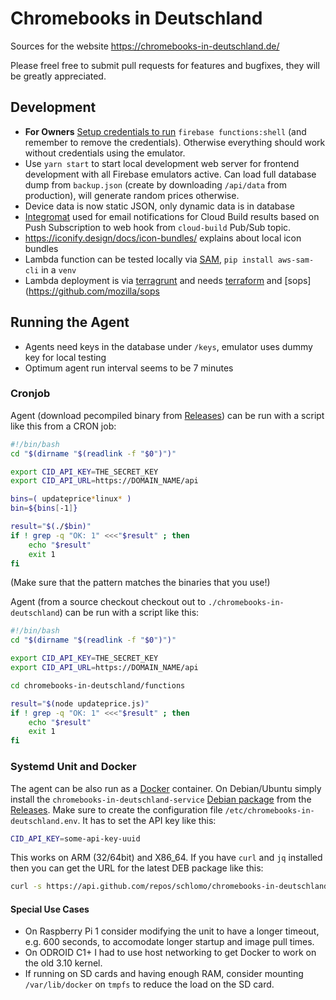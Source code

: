 # Chromebooks in Deutschland

Sources for the website https://chromebooks-in-deutschland.de/

Please freel free to submit pull requests for features and bugfixes, they will be greatly appreciated.

## Development

* **For Owners** [Setup credentials to run](https://firebase.google.com/docs/functions/local-emulator?authuser=0#set_up_admin_credentials_optional) `firebase functions:shell` (and remember to remove the credentials). Otherwise everything should work without credentials using the emulator.
* Use `yarn start` to start local development web server for frontend development with all Firebase emulators active. Can load full database dump from `backup.json` (create by downloading `/api/data` from production), will generate random prices otherwise.
* Device data is now static JSON, only dynamic data is in database
* [Integromat](https://www.integromat.com/) used for email notifications for Cloud Build results based on Push Subscription to web hook from `cloud-build` Pub/Sub topic.
* https://iconify.design/docs/icon-bundles/ explains about local icon bundles
* Lambda function can be tested locally via [SAM](https://docs.aws.amazon.com/serverless-application-model/latest/developerguide/serverless-sam-cli-using-invoke.html), `pip install aws-sam-cli` in a `venv`
* Lambda deployment is via [terragrunt](https://terragrunt.gruntwork.io/) and needs [terraform](https://www.terraform.io/) and [sops](https://github.com/mozilla/sops

## Running the Agent

* Agents need keys in the database under `/keys`, emulator uses dummy key for local testing
* Optimum agent run interval seems to be 7 minutes

### Cronjob

Agent (download pecompiled binary from [Releases](../../releases/)) can be run with a script like this from a CRON job:

```sh
#!/bin/bash
cd "$(dirname "$(readlink -f "$0")")"

export CID_API_KEY=THE_SECRET_KEY
export CID_API_URL=https://DOMAIN_NAME/api

bins=( updateprice*linux* )
bin=${bins[-1]}

result="$(./$bin)"
if ! grep -q "OK: 1" <<<"$result" ; then
    echo "$result"
    exit 1
fi
```

(Make sure that the pattern matches the binaries that you use!)

Agent (from a source checkout checkout out to `./chromebooks-in-deutschland`) can be run with a script like this:

```sh
#!/bin/bash
cd "$(dirname "$(readlink -f "$0")")"

export CID_API_KEY=THE_SECRET_KEY
export CID_API_URL=https://DOMAIN_NAME/api

cd chromebooks-in-deutschland/functions

result="$(node updateprice.js)"
if ! grep -q "OK: 1" <<<"$result" ; then
    echo "$result"
    exit 1
fi
```

### Systemd Unit and Docker

The agent can be also run as a [Docker](https://github.com/schlomo/chromebooks-in-deutschland/pkgs/container/chromebooks-in-deutschland) container. On Debian/Ubuntu simply install the `chromebooks-in-deutschland-service` [Debian package](systemd/) from the [Releases](../../releases/). Make sure to create the configuration file `/etc/chromebooks-in-deutschland.env`. It has to set the API key like this:

```sh
CID_API_KEY=some-api-key-uuid
```

This works on ARM (32/64bit) and X86_64. If you have `curl` and `jq` installed then you can get the URL for the latest DEB package like this:

```sh
curl -s https://api.github.com/repos/schlomo/chromebooks-in-deutschland/releases | jq -r '.[0].assets | .[] | select(.content_type == "application/x-debian-package").browser_download_url'
```

#### Special Use Cases

* On Raspberry Pi 1 consider modifying the unit to have a longer timeout, e.g. 600 seconds, to accomodate longer startup and image pull times.
* On ODROID C1+ I had to use host networking to get Docker to work on the old 3.10 kernel.
* If running on SD cards and having enough RAM, consider mounting `/var/lib/docker` on `tmpfs` to reduce the load on the SD card.
